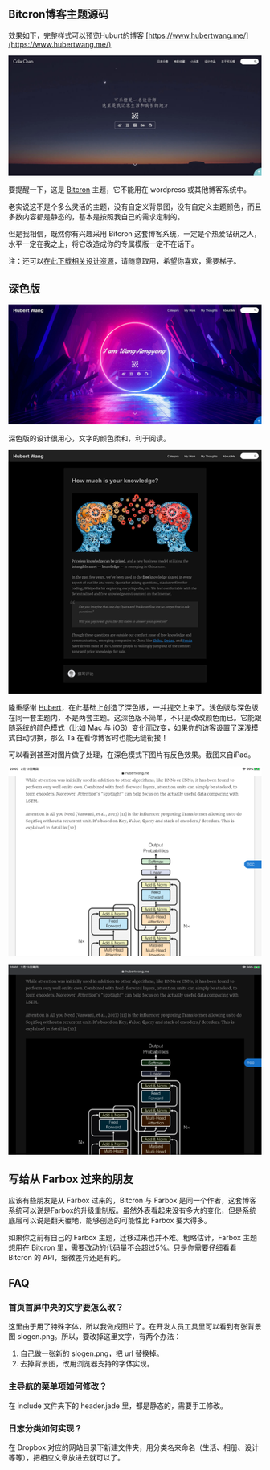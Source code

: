 ## Bitcron博客主题源码

效果如下，完整样式可以预览Huburt的博客 [https://www.hubertwang.me/](https://www.hubertwang.me/)

![](https://raw.githubusercontent.com/greenzorro/bitcron-colachan/master/preview/light-home.jpg)

要提醒一下，这是 [Bitcron](https://bitcron.com/) 主题，它不能用在 wordpress 或其他博客系统中。

老实说这不是个多么灵活的主题，没有自定义背景图，没有自定义主题颜色，而且多数内容都是静态的，基本是按照我自己的需求定制的。

但是我相信，既然你有兴趣采用 Bitcron 这套博客系统，一定是个热爱钻研之人，水平一定在我之上，将它改造成你的专属模版一定不在话下。

注：还可以[在此下载相关设计资源](https://www.dropbox.com/sh/35zp8ef7t2w4d43/AADSv0YaAHX-74GAG5xUNWIpa?dl=0)，请随意取用，希望你喜欢，需要梯子。

## 深色版

![](https://raw.githubusercontent.com/greenzorro/bitcron-colachan/master/preview/dark-home.jpg)

深色版的设计很用心，文字的颜色柔和，利于阅读。

![](https://raw.githubusercontent.com/greenzorro/bitcron-colachan/master/preview/dark-detail.jpg)

隆重感谢 [Hubert](https://www.hubertwang.me/)，在此基础上创造了深色版，一并提交上来了。浅色版与深色版在同一套主题内，不是两套主题。这深色版不简单，不只是改改颜色而已。它能跟随系统的颜色模式（比如 Mac 与 iOS）变化而改变，如果你的访客设置了深浅模式自动切换，那么 Ta 在看你博客时也能无缝衔接！

可以看到甚至对图片做了处理，在深色模式下图片有反色效果。截图来自iPad。

![](https://raw.githubusercontent.com/greenzorro/bitcron-colachan/master/preview/compare-light.png)

![](https://raw.githubusercontent.com/greenzorro/bitcron-colachan/master/preview/compare-dark.png)

## 写给从 Farbox 过来的朋友

应该有些朋友是从 Farbox 过来的，Bitcron 与 Farbox 是同一个作者，这套博客系统可以说是Farbox的升级重制版。虽然外表看起来没有多大的变化，但是系统底层可以说是翻天覆地，能够创造的可能性比 Farbox 要大得多。

如果你之前有自己的 Farbox 主题，迁移过来也并不难。粗略估计，Farbox 主题想用在 Bitcron 里，需要改动的代码量不会超过5%。只是你需要仔细看看 Bitcron 的 API，细微差异还是有的。

## FAQ

### 首页首屏中央的文字要怎么改？

这里由于用了特殊字体，所以我做成图片了。在开发人员工具里可以看到有张背景图 slogen.png。所以，要改掉这里文字，有两个办法：

1. 自己做一张新的 slogen.png，把 url 替换掉。
2. 去掉背景图，改用浏览器支持的字体实现。

### 主导航的菜单项如何修改？ 

在 include 文件夹下的 header.jade 里，都是静态的，需要手工修改。

### 日志分类如何实现？

在 Dropbox 对应的网站目录下新建文件夹，用分类名来命名（生活、相册、设计等等），把相应文章放进去就可以了。
